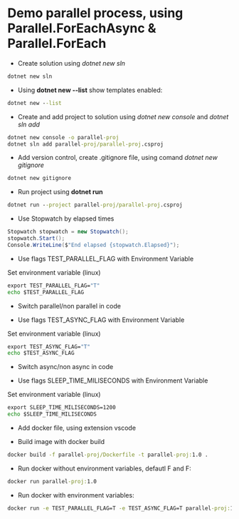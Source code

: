 # Demo parallel process, using **Parallel.ForEachAsync** & **Parallel.ForEach**

* Create solution using *dotnet new sln*

```cmd
dotnet new sln
```

* Using **dotnet new --list** show templates enabled:

```cmd
dotnet new --list
```

* Create and add project to solution using *dotnet new console* and *dotnet sln add*

```cmd
dotnet new console -o parallel-proj
dotnet sln add parallel-proj/parallel-proj.csproj
```

* Add version control, create .gitignore file, using comand *dotnet new gitignore*

```cmd
dotnet new gitignore
```

* Run project using **dotnet run**
```cmd
dotnet run --project parallel-proj/parallel-proj.csproj
```
* Use Stopwatch by elapsed times

```cs
Stopwatch stopwatch = new Stopwatch(); 
stopwatch.Start();
Console.WriteLine($"End elapsed {stopwatch.Elapsed}");
```


* Use flags TEST_PARALLEL_FLAG with Environment Variable

Set environment variable (linux)

```cmd
export TEST_PARALLEL_FLAG="T"
echo $TEST_PARALLEL_FLAG
```

* Switch parallel/non parallel in code

* Use flags TEST_ASYNC_FLAG with Environment Variable

Set environment variable (linux)

```cmd
export TEST_ASYNC_FLAG="T"
echo $TEST_ASYNC_FLAG
```

* Switch async/non async in code

* Use flags SLEEP_TIME_MILISECONDS with Environment Variable

Set environment variable (linux)

```cmd
export SLEEP_TIME_MILISECONDS=1200
echo $SLEEP_TIME_MILISECONDS
```

* Add docker file, using extension vscode

* Build image with docker build

```cmd
docker build -f parallel-proj/Dockerfile -t parallel-proj:1.0 .
```

* Run docker without environment variables, defautl F and F:

```cmd
docker run parallel-proj:1.0
```

* Run docker with environment variables:

```cmd
docker run -e TEST_PARALLEL_FLAG=T -e TEST_ASYNC_FLAG=T parallel-proj:1.0
```
